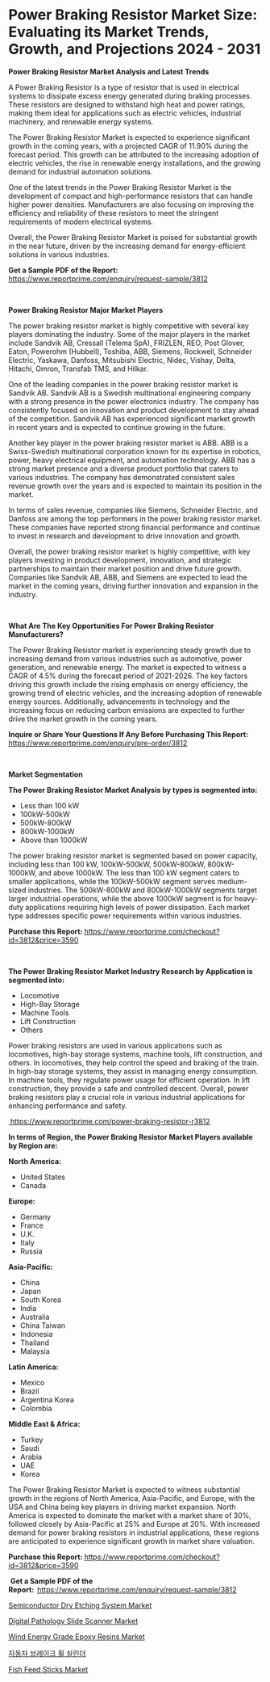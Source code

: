 <p><h1>Power Braking Resistor Market Size: Evaluating its Market Trends, Growth, and Projections 2024 - 2031</h1></p><p><strong>Power Braking Resistor Market Analysis and Latest Trends</strong></p>
<p><p>A Power Braking Resistor is a type of resistor that is used in electrical systems to dissipate excess energy generated during braking processes. These resistors are designed to withstand high heat and power ratings, making them ideal for applications such as electric vehicles, industrial machinery, and renewable energy systems.</p><p>The Power Braking Resistor Market is expected to experience significant growth in the coming years, with a projected CAGR of 11.90% during the forecast period. This growth can be attributed to the increasing adoption of electric vehicles, the rise in renewable energy installations, and the growing demand for industrial automation solutions.</p><p>One of the latest trends in the Power Braking Resistor Market is the development of compact and high-performance resistors that can handle higher power densities. Manufacturers are also focusing on improving the efficiency and reliability of these resistors to meet the stringent requirements of modern electrical systems.</p><p>Overall, the Power Braking Resistor Market is poised for substantial growth in the near future, driven by the increasing demand for energy-efficient solutions in various industries.</p></p>
<p><strong>Get a Sample PDF of the Report:&nbsp;</strong> <a href="https://www.reportprime.com/enquiry/request-sample/3812">https://www.reportprime.com/enquiry/request-sample/3812</a></p>
<p>&nbsp;</p>
<p><strong>Power Braking Resistor Major Market Players</strong></p>
<p><p>The power braking resistor market is highly competitive with several key players dominating the industry. Some of the major players in the market include Sandvik AB, Cressall (Telema SpA), FRIZLEN, REO, Post Glover, Eaton, Powerohm (Hubbell), Toshiba, ABB, Siemens, Rockwell, Schneider Electric, Yaskawa, Danfoss, Mitsubishi Electric, Nidec, Vishay, Delta, Hitachi, Omron, Transfab TMS, and Hilkar.</p><p>One of the leading companies in the power braking resistor market is Sandvik AB. Sandvik AB is a Swedish multinational engineering company with a strong presence in the power electronics industry. The company has consistently focused on innovation and product development to stay ahead of the competition. Sandvik AB has experienced significant market growth in recent years and is expected to continue growing in the future.</p><p>Another key player in the power braking resistor market is ABB. ABB is a Swiss-Swedish multinational corporation known for its expertise in robotics, power, heavy electrical equipment, and automation technology. ABB has a strong market presence and a diverse product portfolio that caters to various industries. The company has demonstrated consistent sales revenue growth over the years and is expected to maintain its position in the market.</p><p>In terms of sales revenue, companies like Siemens, Schneider Electric, and Danfoss are among the top performers in the power braking resistor market. These companies have reported strong financial performance and continue to invest in research and development to drive innovation and growth.</p><p>Overall, the power braking resistor market is highly competitive, with key players investing in product development, innovation, and strategic partnerships to maintain their market position and drive future growth. Companies like Sandvik AB, ABB, and Siemens are expected to lead the market in the coming years, driving further innovation and expansion in the industry.</p></p>
<p>&nbsp;</p>
<p><strong>What Are The Key Opportunities For Power Braking Resistor Manufacturers?</strong></p>
<p><p>The Power Braking Resistor market is experiencing steady growth due to increasing demand from various industries such as automotive, power generation, and renewable energy. The market is expected to witness a CAGR of 4.5% during the forecast period of 2021-2026. The key factors driving this growth include the rising emphasis on energy efficiency, the growing trend of electric vehicles, and the increasing adoption of renewable energy sources. Additionally, advancements in technology and the increasing focus on reducing carbon emissions are expected to further drive the market growth in the coming years.</p></p>
<p><strong>Inquire or Share Your Questions If Any Before Purchasing This Report:</strong> <a href="https://www.reportprime.com/enquiry/pre-order/3812">https://www.reportprime.com/enquiry/pre-order/3812</a></p>
<p>&nbsp;</p>
<p><strong>Market Segmentation</strong></p>
<p><strong>The Power Braking Resistor Market Analysis by types is segmented into:</strong></p>
<p><ul><li>Less than 100 kW</li><li>100kW-500kW</li><li>500kW-800kW</li><li>800kW-1000kW</li><li>Above than 1000kW</li></ul></p>
<p><p>The power braking resistor market is segmented based on power capacity, including less than 100 kW, 100kW-500kW, 500kW-800kW, 800kW-1000kW, and above 1000kW. The less than 100 kW segment caters to smaller applications, while the 100kW-500kW segment serves medium-sized industries. The 500kW-800kW and 800kW-1000kW segments target larger industrial operations, while the above 1000kW segment is for heavy-duty applications requiring high levels of power dissipation. Each market type addresses specific power requirements within various industries.</p></p>
<p><strong>Purchase this Report:&nbsp;</strong><a href="https://www.reportprime.com/checkout?id=3812&price=3590">https://www.reportprime.com/checkout?id=3812&price=3590</a></p>
<p>&nbsp;</p>
<p><strong>The Power Braking Resistor Market Industry Research by Application is segmented into:</strong></p>
<p><ul><li>Locomotive</li><li>High-Bay Storage</li><li>Machine Tools</li><li>Lift Construction</li><li>Others</li></ul></p>
<p><p>Power braking resistors are used in various applications such as locomotives, high-bay storage systems, machine tools, lift construction, and others. In locomotives, they help control the speed and braking of the train. In high-bay storage systems, they assist in managing energy consumption. In machine tools, they regulate power usage for efficient operation. In lift construction, they provide a safe and controlled descent. Overall, power braking resistors play a crucial role in various industrial applications for enhancing performance and safety.</p></p>
<p><a href="https://www.reportprime.com/power-braking-resistor-r3812">&nbsp;https://www.reportprime.com/power-braking-resistor-r3812</a></p>
<p><strong>In terms of Region, the Power Braking Resistor Market Players available by Region are:</strong></p>
<p>
    <p> <strong> North America: </strong>
        <ul>
            <li>United States</li>
            <li>Canada</li>
        </ul>
        </p> 
    <p> <strong> Europe: </strong>
        <ul>
            <li>Germany</li>
            <li>France</li>
            <li>U.K.</li>
            <li>Italy</li>
            <li>Russia</li>
        </ul>
        </p> 
    <p> <strong> Asia-Pacific: </strong>
        <ul>
            <li>China</li>
            <li>Japan</li>
            <li>South Korea</li>
            <li>India</li>
            <li>Australia</li>
            <li>China Taiwan</li>
            <li>Indonesia</li>
            <li>Thailand</li>
            <li>Malaysia</li>
        </ul>
        </p> 
    <p> <strong> Latin America: </strong>
        <ul>
            <li>Mexico</li>
            <li>Brazil</li>
            <li>Argentina Korea</li>
            <li>Colombia</li>
        </ul>
        </p> 
    <p> <strong> Middle East & Africa: </strong>
        <ul>
            <li>Turkey</li>
            <li>Saudi</li>
            <li>Arabia</li>
            <li>UAE</li>
            <li>Korea</li>
        </ul>
    </p>
    </p>
<p><p>The Power Braking Resistor Market is expected to witness substantial growth in the regions of North America, Asia-Pacific, and Europe, with the USA and China being key players in driving market expansion. North America is expected to dominate the market with a market share of 30%, followed closely by Asia-Pacific at 25% and Europe at 20%. With increased demand for power braking resistors in industrial applications, these regions are anticipated to experience significant growth in market share valuation.</p></p>
<p><strong>Purchase this Report: </strong><a href="https://www.reportprime.com/checkout?id=3812&price=3590">https://www.reportprime.com/checkout?id=3812&price=3590</a></p>
<p>&nbsp;<strong>Get a Sample PDF of the Report:&nbsp;&nbsp;</strong><a href="https://www.reportprime.com/enquiry/request-sample/3812">https://www.reportprime.com/enquiry/request-sample/3812</a></p>
<p><strong></strong></p>
<p><p><a href="https://github.com/nhteumcc68/Market-Research-Report-List-1/blob/main/semiconductor-dry-etching-system-market.md">Semiconductor Dry Etching System Market</a></p><p><a href="https://issuu.com/reportprime-2/docs/digital-pathology-slide-scanner-market-size-2030.p">Digital Pathology Slide Scanner Market</a></p><p><a href="https://www.linkedin.com/pulse/global-wind-energy-grade-epoxy-resins-market-size-amp-n6txe">Wind Energy Grade Epoxy Resins Market</a></p><p><a href="https://medium.com/@juliastanley2022/%EC%9E%90%EB%8F%99%EC%B0%A8-%EC%A0%9C%EB%8F%99-%ED%9C%A0-%EC%8B%A4%EB%A6%B0%EB%8D%94-%EC%8B%9C%EC%9E%A5-%EC%A0%84%EB%A7%9D-%EC%99%84%EC%A0%84%ED%95%9C-%EC%82%B0%EC%97%85-%EB%B6%84%EC%84%9D-2024%EB%85%84%EB%B6%80%ED%84%B0-2031%EB%85%84%EA%B9%8C%EC%A7%80-5fb0d0e1f093">자동차 브레이크 휠 실린더</a></p><p><a href="https://medium.com/@kimvicki3211/fish-feed-sticks-market-share-market-analysis-growth-trends-forecasts-for-period-from-2024-091227a0c507">Fish Feed Sticks Market</a></p></p>
